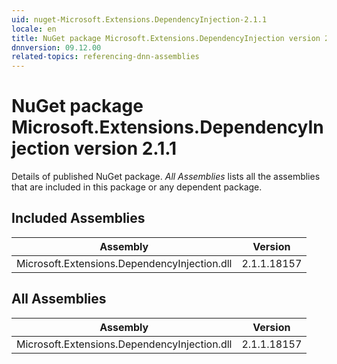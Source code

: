 ```yaml
---
uid: nuget-Microsoft.Extensions.DependencyInjection-2.1.1
locale: en
title: NuGet package Microsoft.Extensions.DependencyInjection version 2.1.1
dnnversion: 09.12.00
related-topics: referencing-dnn-assemblies
---
```


# NuGet package Microsoft.Extensions.DependencyInjection version 2.1.1
Details of published NuGet package.
*All Assemblies* lists all the assemblies that are included in this package or any dependent package.

## Included Assemblies

|Assembly|Version|
|---|---|
|Microsoft.Extensions.DependencyInjection.dll|2.1.1.18157|

## All Assemblies

|Assembly|Version|
|---|---|
|Microsoft.Extensions.DependencyInjection.dll|2.1.1.18157|

